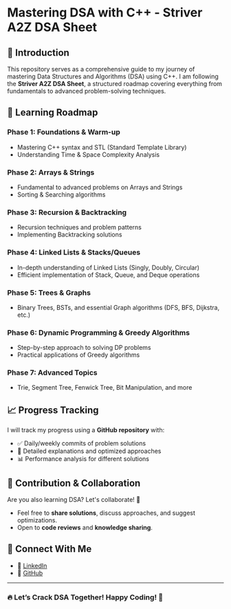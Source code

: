 # Mastering DSA with C++ - Striver A2Z DSA Sheet

## 🚀 Introduction
This repository serves as a comprehensive guide to my journey of mastering Data Structures and Algorithms (DSA) using C++. I am following the **Striver A2Z DSA Sheet**, a structured roadmap covering everything from fundamentals to advanced problem-solving techniques.

## 📌 Learning Roadmap
### **Phase 1: Foundations & Warm-up**
- Mastering C++ syntax and STL (Standard Template Library)
- Understanding Time & Space Complexity Analysis

### **Phase 2: Arrays & Strings**
- Fundamental to advanced problems on Arrays and Strings
- Sorting & Searching algorithms

### **Phase 3: Recursion & Backtracking**
- Recursion techniques and problem patterns
- Implementing Backtracking solutions

### **Phase 4: Linked Lists & Stacks/Queues**
- In-depth understanding of Linked Lists (Singly, Doubly, Circular)
- Efficient implementation of Stack, Queue, and Deque operations

### **Phase 5: Trees & Graphs**
- Binary Trees, BSTs, and essential Graph algorithms (DFS, BFS, Dijkstra, etc.)

### **Phase 6: Dynamic Programming & Greedy Algorithms**
- Step-by-step approach to solving DP problems
- Practical applications of Greedy algorithms

### **Phase 7: Advanced Topics**
- Trie, Segment Tree, Fenwick Tree, Bit Manipulation, and more

## 📈 Progress Tracking
I will track my progress using a **GitHub repository** with:
- ✅ Daily/weekly commits of problem solutions
- 📌 Detailed explanations and optimized approaches
- 📊 Performance analysis for different solutions

## 🤝 Contribution & Collaboration
Are you also learning DSA? Let's collaborate! 🎯
- Feel free to **share solutions**, discuss approaches, and suggest optimizations.
- Open to **code reviews** and **knowledge sharing**.

## 📩 Connect With Me
- 💼 [LinkedIn](https://www.linkedin.com/in/madhavanumapathi1008/)
- 📌 [GitHub](https://github.com/Madhavan0210)

---
### **🔥 Let’s Crack DSA Together! Happy Coding! 🚀**

